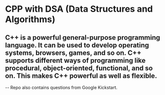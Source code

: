 # CPP with DSA (Data Structures and Algorithms)

## 

C++ is a powerful general-purpose programming language. It can be used to develop operating systems, browsers, games, and so on. C++ supports different ways of programming like procedural, object-oriented, functional, and so on. This makes C++ powerful as well as flexible.
-- 

-- Repo also contains questions from Google Kickstart.
